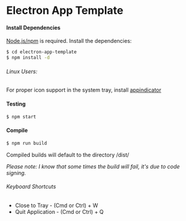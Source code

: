 # Electron App Template
#### Install Dependencies

[Node.js/npm](https://nodejs.org/) is required.
Install the dependencies:

```sh
$ cd electron-app-template
$ npm install -d
```

###### Linux Users:
For proper icon support in the system tray, install [appindicator](https://github.com/ubuntu/gnome-shell-extension-appindicator)

#### Testing
```sh
$ npm start
```

#### Compile
```sh
$ npm run build
```
Compiled builds will default to the directory /dist/

*Please note: I know that some times the build will fail, it's due to code signing.*

###### Keyboard Shortcuts
- Close to Tray    - (Cmd or Ctrl) + W
- Quit Application - (Cmd or Ctrl) + Q
